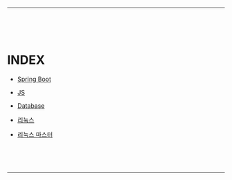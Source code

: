 - - -
<br><br><br>



# INDEX

* [Spring Boot][springboot_link]
 
[springboot_link]: https://github.com/Young-Geun/ETC/blob/main/Spring%20Boot/README.md



* [JS][js_link]
 
[js_link]: https://github.com/Young-Geun/ETC/blob/main/JS/README.md



* [Database][db_link]
 
[db_link]: https://github.com/Young-Geun/ETC/blob/main/Database/README.md



* [리눅스][linux_link]
 
[linux_link]: https://github.com/Young-Geun/ETC/blob/main/Linux/README.md



* [리눅스 마스터][linux_master_link]
 
[linux_master_link]: https://github.com/Young-Geun/ETC/blob/main/Linux/%EB%A6%AC%EB%88%85%EC%8A%A4%EB%A7%88%EC%8A%A4%ED%84%B0.md

<br><br><br>
- - -
